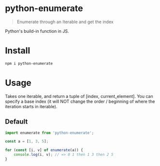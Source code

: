 # python-enumerate

> Enumerate through an Iterable and get the index

Python's build-in function in JS.

# Install

```bash
npm i python-enumerate
```

# Usage

Takes one iterable, and return a tuple of [index, current_element].
You can specify a base index (it will NOT change the order / beginning of where the iteration starts in iterable).

## Default
```ts
import enumerate from 'python-enumerate';

const a = [1, 3, 5];

for (const [i, v] of enumerate(a)) {
    console.log(i, v); // => 0 1 then 1 3 then 2 5
}
```
